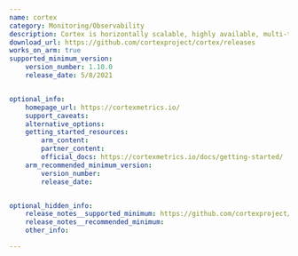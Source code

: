 ```yaml
---
name: cortex
category: Monitoring/Observability
description: Cortex is horizontally scalable, highly available, multi-tenant, long term storage for Prometheus.
download_url: https://github.com/cortexproject/cortex/releases
works_on_arm: true
supported_minimum_version:
    version_number: 1.10.0
    release_date: 5/8/2021


optional_info:
    homepage_url: https://cortexmetrics.io/
    support_caveats:
    alternative_options:
    getting_started_resources:
        arm_content:
        partner_content:
        official_docs: https://cortexmetrics.io/docs/getting-started/
    arm_recommended_minimum_version:
        version_number:
        release_date:


optional_hidden_info:
    release_notes__supported_minimum: https://github.com/cortexproject/cortex/releases/tag/v1.10.0
    release_notes__recommended_minimum:
    other_info:

---
```


